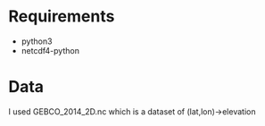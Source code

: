 # Requirements

- python3
- netcdf4-python

# Data

I used GEBCO_2014_2D.nc which is a dataset of (lat,lon)->elevation
